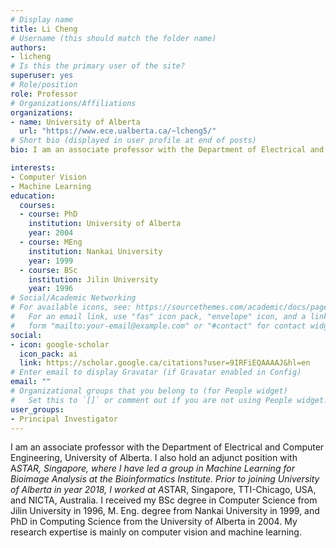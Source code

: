 ```yaml
---
# Display name
title: Li Cheng
# Username (this should match the folder name)
authors:
- licheng
# Is this the primary user of the site?
superuser: yes
# Role/position
role: Professor
# Organizations/Affiliations
organizations:
- name: University of Alberta
  url: "https://www.ece.ualberta.ca/~lcheng5/"
# Short bio (displayed in user profile at end of posts)
bio: I am an associate professor with the Department of Electrical and Computer Engineering, University of Alberta. I also hold an adjunct position with A*STAR, Singapore, where I have led a group in Machine Learning for Bioimage Analysis at the Bioinformatics Institute. Prior to joining University of Alberta in year 2018, I worked at A*STAR, Singapore, TTI-Chicago, USA, and NICTA, Australia. I received my BSc degree in Computer Science from Jilin University in 1996, M. Eng. degree from Nankai University in 1999, and PhD in Computing Science from the University of Alberta in 2004. My research expertise is mainly on computer vision and machine learning.

interests:
- Computer Vision
- Machine Learning
education:
  courses:
  - course: PhD
    institution: University of Alberta
    year: 2004
  - course: MEng
    institution: Nankai University
    year: 1999
  - course: BSc
    institution: Jilin University
    year: 1996
# Social/Academic Networking
# For available icons, see: https://sourcethemes.com/academic/docs/page-builder/#icons
#   For an email link, use "fas" icon pack, "envelope" icon, and a link in the
#   form "mailto:your-email@example.com" or "#contact" for contact widget.
social:
- icon: google-scholar
  icon_pack: ai
  link: https://scholar.google.ca/citations?user=9IRFiEQAAAAJ&hl=en
# Enter email to display Gravatar (if Gravatar enabled in Config)
email: ""
# Organizational groups that you belong to (for People widget)
#   Set this to `[]` or comment out if you are not using People widget.
user_groups:
- Principal Investigator
---
```


I am an associate professor with the Department of Electrical and Computer Engineering, University of Alberta. I also hold an adjunct position with A*STAR, Singapore, where I have led a group in Machine Learning for Bioimage Analysis at the Bioinformatics Institute. Prior to joining University of Alberta in year 2018, I worked at A*STAR, Singapore, TTI-Chicago, USA, and NICTA, Australia. I received my BSc degree in Computer Science from Jilin University in 1996, M. Eng. degree from Nankai University in 1999, and PhD in Computing Science from the University of Alberta in 2004. My research expertise is mainly on computer vision and machine learning.